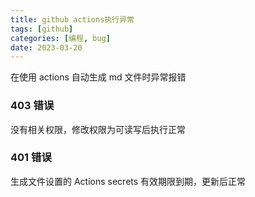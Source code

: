 ```yaml
---
title: github actions执行异常
tags: [github]
categories: [编程, bug]
date: 2023-03-20
---
```


在使用 actions 自动生成 md 文件时异常报错

<!--more-->

### 403 错误

没有相关权限，修改权限为可读写后执行正常

### 401 错误

生成文件设置的 Actions secrets 有效期限到期，更新后正常

